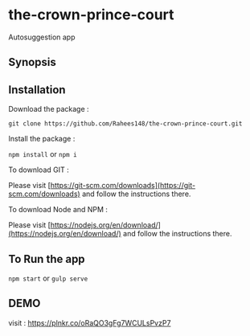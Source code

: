 # the-crown-prince-court
Autosuggestion app
## Synopsis ##

<TODO>

## Installation ##

Download the package :

`git clone https://github.com/Rahees148/the-crown-prince-court.git`

Install the package :

`npm install` or `npm i`


To download GIT :

Please visit [https://git-scm.com/downloads](https://git-scm.com/downloads)
and follow the instructions there.

To download Node and NPM :

Please visit [https://nodejs.org/en/download/](https://nodejs.org/en/download/)
and follow the instructions there.



## To Run the app ##

`npm start` or `gulp serve`

## DEMO ##
visit : https://plnkr.co/oRaQO3gFg7WCULsPvzP7
